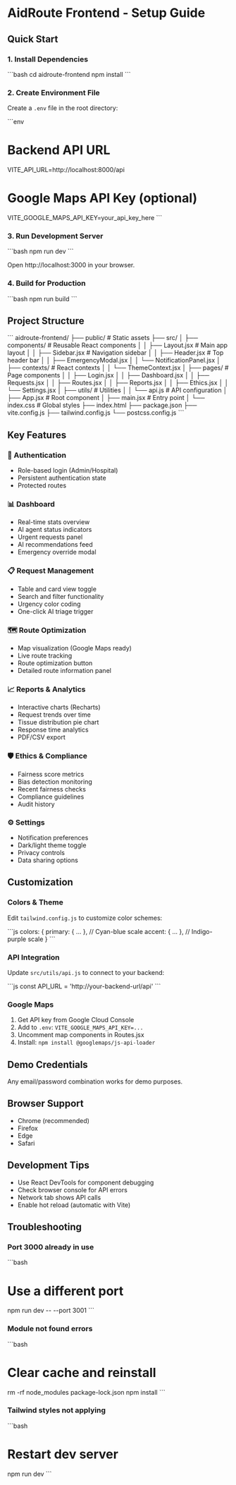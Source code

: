 # AidRoute Frontend - Setup Guide

## Quick Start

### 1. Install Dependencies

\`\`\`bash
cd aidroute-frontend
npm install
\`\`\`

### 2. Create Environment File

Create a `.env` file in the root directory:

\`\`\`env
# Backend API URL
VITE_API_URL=http://localhost:8000/api

# Google Maps API Key (optional)
VITE_GOOGLE_MAPS_API_KEY=your_api_key_here
\`\`\`

### 3. Run Development Server

\`\`\`bash
npm run dev
\`\`\`

Open http://localhost:3000 in your browser.

### 4. Build for Production

\`\`\`bash
npm run build
\`\`\`

## Project Structure

\`\`\`
aidroute-frontend/
├── public/                 # Static assets
├── src/
│   ├── components/         # Reusable React components
│   │   ├── Layout.jsx      # Main app layout
│   │   ├── Sidebar.jsx     # Navigation sidebar
│   │   ├── Header.jsx      # Top header bar
│   │   ├── EmergencyModal.jsx
│   │   └── NotificationPanel.jsx
│   ├── contexts/            # React contexts
│   │   └── ThemeContext.jsx
│   ├── pages/              # Page components
│   │   ├── Login.jsx
│   │   ├── Dashboard.jsx
│   │   ├── Requests.jsx
│   │   ├── Routes.jsx
│   │   ├── Reports.jsx
│   │   ├── Ethics.jsx
│   │   └── Settings.jsx
│   ├── utils/              # Utilities
│   │   └── api.js          # API configuration
│   ├── App.jsx             # Root component
│   ├── main.jsx            # Entry point
│   └── index.css           # Global styles
├── index.html
├── package.json
├── vite.config.js
├── tailwind.config.js
└── postcss.config.js
\`\`\`

## Key Features

### 🔐 Authentication
- Role-based login (Admin/Hospital)
- Persistent authentication state
- Protected routes

### 📊 Dashboard
- Real-time stats overview
- AI agent status indicators
- Urgent requests panel
- AI recommendations feed
- Emergency override modal

### 📋 Request Management
- Table and card view toggle
- Search and filter functionality
- Urgency color coding
- One-click AI triage trigger

### 🗺️ Route Optimization
- Map visualization (Google Maps ready)
- Live route tracking
- Route optimization button
- Detailed route information panel

### 📈 Reports & Analytics
- Interactive charts (Recharts)
- Request trends over time
- Tissue distribution pie chart
- Response time analytics
- PDF/CSV export

### 🛡️ Ethics & Compliance
- Fairness score metrics
- Bias detection monitoring
- Recent fairness checks
- Compliance guidelines
- Audit history

### ⚙️ Settings
- Notification preferences
- Dark/light theme toggle
- Privacy controls
- Data sharing options

## Customization

### Colors & Theme

Edit `tailwind.config.js` to customize color schemes:

\`\`\`js
colors: {
  primary: { ... },  // Cyan-blue scale
  accent: { ... },   // Indigo-purple scale
}
\`\`\`

### API Integration

Update `src/utils/api.js` to connect to your backend:

\`\`\`js
const API_URL = 'http://your-backend-url/api'
\`\`\`

### Google Maps

1. Get API key from Google Cloud Console
2. Add to `.env`: `VITE_GOOGLE_MAPS_API_KEY=...`
3. Uncomment map components in Routes.jsx
4. Install: `npm install @googlemaps/js-api-loader`

## Demo Credentials

Any email/password combination works for demo purposes.

## Browser Support

- Chrome (recommended)
- Firefox
- Edge
- Safari

## Development Tips

- Use React DevTools for component debugging
- Check browser console for API errors
- Network tab shows API calls
- Enable hot reload (automatic with Vite)

## Troubleshooting

### Port 3000 already in use

\`\`\`bash
# Use a different port
npm run dev -- --port 3001
\`\`\`

### Module not found errors

\`\`\`bash
# Clear cache and reinstall
rm -rf node_modules package-lock.json
npm install
\`\`\`

### Tailwind styles not applying

\`\`\`bash
# Restart dev server
npm run dev
\`\`\`
